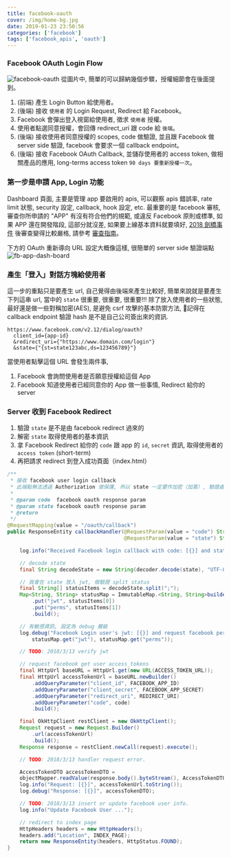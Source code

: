 ```yaml
---
title: facebook-oauth
cover: /img/home-bg.jpg
date: 2019-01-23 23:50:56
categories: ['facebook']
tags: ['facebook_apis', 'oauth']
---
```

### Facebook OAuth Login Flow
![facebook-oauth](/img/facebook-oauth/facebook-oauth.png)
從圖片中, 簡單的可以歸納幾個步驟，授權細節會在後面提到。
1. (前端) 產生 Login Button 給使用者。
2. (後端) 接收 `使用者` 的 Login Request, Redirect 給 Facebook。
3. Facebook 會彈出登入視窗給使用者, 徵求 `使用者` 授權。
4. 使用者點選同意授權，會回傳 redirect_uri 跟 code 給 `後端`。
5. (後端) 接收使用者同意授權的 scopes, code 做驗證, 並且跟 Facebook 做 server side 驗證, facebook 會要求一個 callback endpoint。
6. (後端) 接收 Facebook OAuth Callback, 並儲存使用者的 access token, 做相關產品的應用, long-terms access token `90 days 要重新授權一次`。

### 第一步是申請 App, Login 功能
Dashboard 頁面, 主要是管理 app 要啟用的 apis, 可以觀察 apis 錯誤率, rate limit 狀態, security 設定, callback, hook 設定, etc. 最重要的是 facebook 審核, 審查你所申請的 "APP" 有沒有符合他們的規範, 或違反 Facebook 原則或標準, 如果 APP 還在開發階段, 這部分就沒差, 如果要上線基本資料就要填好, [2018 劍橋事件](https://zh.wikipedia.org/wiki/Facebook) 後審查變得比較嚴格, 請參考 [審查指南](https://developers.facebook.com/docs/apps/review/)。

下方的 OAuth 重新導向 URL 設定大概像這樣, 很簡單的 server side 驗證端點
![fb-app-dash-board](/img/facebook-oauth/fb-dash-board-login.png)

### 產生「登入」對話方塊給使用者
這一步的重點只是要產生 url, 自己覺得由後端來產生比較好, 簡單來說就是要產生下列這串 url, 當中的 `state` 很重要, 很重要, 很重要!!!
除了放入使用者的一些狀態, 最好還是做一些對稱加密(AES), 是避免 csrf 攻擊的基本防禦方法, 記得在 callback endpoint 驗證 hash 是不是自己公司簽出來的資訊.
```
https://www.facebook.com/v2.12/dialog/oauth?
  client_id={app-id}
  &redirect_uri={"https://www.domain.com/login"}
  &state={"{st=state123abc,ds=123456789}"}
```

當使用者點擊這個 URL 會發生兩件事,
1. Facebook 會詢問使用者是否願意授權給這個 App
2. Facebook 知道使用者已經同意你的 App 做一些事情, Redirect 給你的 server

### Server 收到 Facebook Redirect
1. 驗證 `state` 是不是由 facebook redirect 過來的
2. 解密 `state` 取得使用者的基本資訊
3. 拿 Facebook Redirect 給你的 `code` 跟 app 的 `id`, `secret` 資訊, 取得使用者的 `access token` (short-term)
4. 再把請求 redirect 到登入成功頁面（index.html）

```java
/**
 * 接收 facebook user login callback
 * 此端點無法透過 Authorization 做保護, 所以 state 一定要作加密（加簽）, 驗證處理。
 *
 * @param code  facebook oauth response param
 * @param state facebook oauth response param
 * @return
 */
@RequestMapping(value = "/oauth/callback")
public ResponseEntity callbackHandler(@RequestParam(value = "code") String code,
                                      @RequestParam(value = "state") String state) throws IOException {

    log.info("Received Facebook login callback with code: [{}] and state: [{}]", code, state);

    // decode state
    final String decodeState = new String(decoder.decode(state), "UTF-8");

    // 我會在 state 放入 jwt, 做驗證 split status
    final String[] statusItems = decodeState.split(";");
    Map<String, String> statusMap = ImmutableMap.<String, String>builder()
        .put("jwt", statusItems[0])
        .put("perms", statusItems[1])
        .build();

    // 有敏感資訊, 設定為 debug 層級
    log.debug("Facebook Login user's jwt: [{}] and request facebook perms is: [{}]",
        statusMap.get("jwt"), statusMap.get("perms"));

    // TODO: 2018/3/13 verify jwt

    // request facebook get user access_tokens
    final HttpUrl baseURL = HttpUrl.get(new URL(ACCESS_TOKEN_URL));
    final HttpUrl accessTokenUrl = baseURL.newBuilder()
        .addQueryParameter("client_id", FACEBOOK_APP_ID)
        .addQueryParameter("client_secret", FACEBOOK_APP_SECRET)
        .addQueryParameter("redirect_uri", REDIRECT_URI)
        .addQueryParameter("code", code)
        .build();

    final OkHttpClient restClient = new OkHttpClient();
    Request request = new Request.Builder()
        .url(accessTokenUrl)
        .build();
    Response response = restClient.newCall(request).execute();

    // TODO: 2018/3/13 handler request error.

    AccessTokenDTO accessTokenDTO = 
    objectMapper.readValue(response.body().byteStream(), AccessTokenDTO.class);
    log.info("Request: [{}]", accessTokenUrl.toString());
    log.debug("Response: [{}]", accessTokenDTO);

    // TODO: 2018/3/13 insert or update facebook user info.
    log.info("Update Facebook User ...");

    // redirect to index page
    HttpHeaders headers = new HttpHeaders();
    headers.add("Location", INDEX_PAGE);
    return new ResponseEntity(headers, HttpStatus.FOUND);
}
```